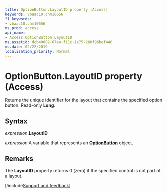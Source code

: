 ```yaml
---
title: OptionButton.LayoutID property (Access)
keywords: vbaac10.chm10656
f1_keywords:
- vbaac10.chm10656
ms.prod: access
api_name:
- Access.OptionButton.LayoutID
ms.assetid: dcb40002-67e4-f11c-1e75-260f96bef440
ms.date: 02/22/2019
localization_priority: Normal
---
```



# OptionButton.LayoutID property (Access)

Returns the unique identifier for the layout that contains the specified option button. Read-only **Long**.


## Syntax

_expression_.**LayoutID**

_expression_ A variable that represents an **[OptionButton](Access.OptionButton.md)** object.


## Remarks

The **LayoutID** property returns 0 (zero) if the specified control is not part of a layout.


[!include[Support and feedback](~/includes/feedback-boilerplate.md)]